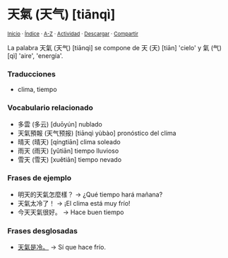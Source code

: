 # 天氣 (天气) [tiānqì]
<sup>[Inicio](../../../../index.md) · [Índice](../../../../indices/chino-espanol-tian1.md) · [A-Z](../../../../indices/alfabetico.md) · [Actividad](../../../../indices/actividad.md) · <a href="../../../../contenido/t/i/a/tian1-qi4.html" download="jucardus-tian1-qi4.html">Descargar</a> · [Compartir](https://x.com/intent/tweet?text=%E5%A4%A9%E6%B0%A3%20(%E5%A4%A9%E6%B0%94)%20%5Bti%C4%81nq%C3%AC%5D%20en%20el%20Diccionario%20chino-espa%C3%B1ol%2C%20con%20traducciones%2C%20frases%20de%20ejemplo%20y%20vocabulario%20relacionado.%0A%E2%86%92%20https%3A%2F%2Fjucardus.github.io%2Fcontenido%2Ft%2Fi%2Fa%2Ftian1-qi4.html%0A%0A%23chn_espnl_jucardus%0A%40jucardus)</sup>

La palabra 天氣 (天气) [tiānqì] se compone de 天 (天) [tiān] 'cielo' y 氣 (气) [qì] 'aire', 'energía'.

### Traducciones

* clima, tiempo

### Vocabulario relacionado

* 多雲 (多云) [duōyún] nublado
* 天氣預報 (天气预报) [tiānqì yùbào] pronóstico del clima
* 晴天 (晴天) [qíngtiān] clima soleado
* 雨天 (雨天) [yǔtiān] tiempo lluvioso
* 雪天 (雪天) [xuětiān] tiempo nevado

### Frases de ejemplo

* 明天的天氣怎麼樣？ → ¿Qué tiempo hará mañana?
* 天氣太冷了！ → ¡El clima está muy frío!
* 今天天氣很好。 → Hace buen tiempo

### Frases desglosadas

* [天氣是冷。](../../../../contenido/t/i/a/tian1-qi4-shi4-leng3.md) → Sí que hace frío.
